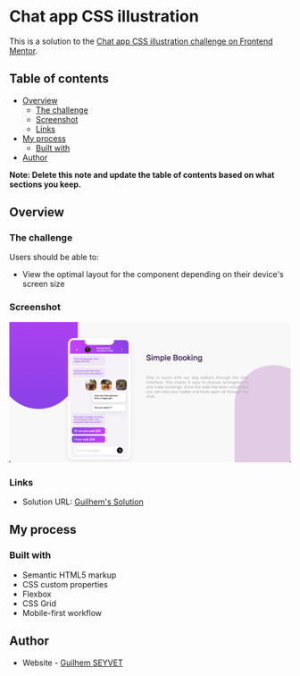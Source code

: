 # Chat app CSS illustration

This is a solution to the [Chat app CSS illustration challenge on Frontend Mentor](https://www.frontendmentor.io/challenges/chat-app-css-illustration-O5auMkFqY). 

## Table of contents

- [Overview](#overview)
  - [The challenge](#the-challenge)
  - [Screenshot](#screenshot)
  - [Links](#links)
- [My process](#my-process)
  - [Built with](#built-with)
- [Author](#author)


**Note: Delete this note and update the table of contents based on what sections you keep.**

## Overview

### The challenge

Users should be able to:

- View the optimal layout for the component depending on their device's screen size

### Screenshot

![](/screenshot.png)


### Links

- Solution URL: [Guilhem's Solution](https://guilhemcv.github.io/Mobile-chat-app/)

## My process

### Built with

- Semantic HTML5 markup
- CSS custom properties
- Flexbox
- CSS Grid
- Mobile-first workflow

## Author

- Website - [Guilhem SEYVET](https://www.linkedin.com/in/guilhem-seyvet/)
